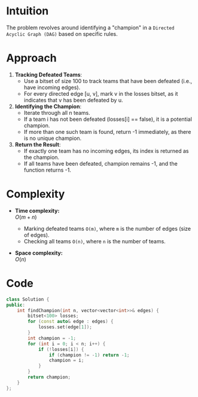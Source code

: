 # Intuition
The problem revolves around identifying a "champion" in a `Directed Acyclic Graph (DAG)` based on specific rules. 
# Approach
1. **Tracking Defeated Teams**:
   - Use a bitset of size 100 to track teams that have been defeated (i.e., have incoming edges).
   - For every directed edge [u, v], mark v in the losses bitset, as it indicates that v has been defeated by u.
2. **Identifying the Champion**:
   - Iterate through all n teams.
   - If a team i has not been defeated (losses[i] == false), it is a potential champion.
   - If more than one such team is found, return -1 immediately, as there is no unique champion.
3. **Return the Result**:
   - If exactly one team has no incoming edges, its index is returned as the champion.
   - If all teams have been defeated, champion remains -1, and the function returns -1.

# Complexity
- **Time complexity:**  
  $O(m+n)$ 
  - Marking defeated teams `O(m)`, where `m` is the number of edges (size of edges).
  - Checking all teams `O(n)`, where `n` is the number of teams.

- **Space complexity:**  
  $O(n)$  
# Code
```c++
class Solution {
public:
    int findChampion(int n, vector<vector<int>>& edges) {
        bitset<100> losses; 
        for (const auto& edge : edges) {
            losses.set(edge[1]);
        }
        int champion = -1;
        for (int i = 0; i < n; i++) {
            if (!losses[i]) {
                if (champion != -1) return -1;
                champion = i;
            }
        }
        return champion;
    }
};
```
